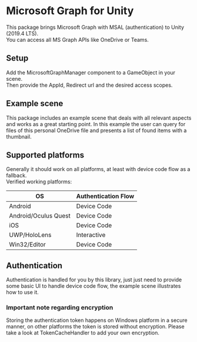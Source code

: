 # Microsoft Graph for Unity
This package brings Microsoft Graph with MSAL (authentication) to Unity (2019.4 LTS).  
You can access all MS Graph APIs like OneDrive or Teams.

## Setup
Add the MicrosoftGraphManager component to a GameObject in your scene.  
Then provide the AppId, Redirect url and the desired access scopes.

## Example scene
This package includes an example scene that deals with all relevant aspects and works as a great starting point.
In this example the user can query for files of this personal OneDrive file and presents a list of found items with a thumbnail.

## Supported platforms
Generally it should work on all platforms, at least with device code flow as a fallback.  
Verified working platforms:

| OS  | Authentication Flow |
| ------------- |-------------|
| Android  | Device Code |
| Android/Oculus Quest  | Device Code |
| iOS  | Device Code |
| UWP/HoloLens  | Interactive |
| Win32/Editor  | Device Code |

## Authentication
Authentication is handled for you by this library, just just need to provide some basic UI to handle device code flow, the example scene illustrates how to use it.

### Important note regarding encryption
Storing the authentication token happens on Windows platform in a secure manner, on other platforms the token is stored without encryption. Please take a look at TokenCacheHandler to add your own encryption.
